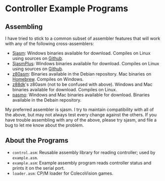 # Controller Example Programs

## Assembling

I have tried to stick to a common subset of assembler features that will work with any of the following cross-assemblers:

- [Sjasm](http://www.xl2s.tk/): Windows binaries available for download.  Compiles on Linux using sources on [Github](https://github.com/Konamiman/Sjasm).
- [SjasmPlus](https://sourceforge.net/projects/sjasmplus/):  Windows binaries available for download.  Compiles on Linux using sources on [Github](https://github.com/sjasmplus/sjasmplus).
- [z80asm](https://www.nongnu.org/z80asm/): Binaries available in the Debian repository. Mac binaries on [Homebrew](https://brew.sh/). Compiles on Windows.
- [z88dk](https://github.com/z88dk/z88dk)'s z80asm (not to be confused with above). Windows and Mac binaries available for download. Compiles on Linux.
- [pasmo](http://pasmo.speccy.org/): Windows and Mac binaries available for download. Binaries available in the Debain repository.

My preferred assembler is sjasm. I try to maintain compatibility with all of the above, but may not always test every change against the others.  If you have trouble assembling with any of the above, please try sjasm, and file a bug to let me know about the problem.

## About the Programs

- `control.asm`: Reusable assembly library for reading controller; used by `example.asm`.
- `example.asm`: Example assembly program reads controller status and prints it on the serial port.
- `loader.asm`: CP/M loader for ColecoVision games.